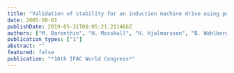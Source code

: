 ```yaml
---
title: "Validation of stability for an induction machine drive using power iterations"
date: 2005-00-01
publishDate: 2019-05-31T08:05:21.211466Z
authors: ["M. Barenthin", "H. Mosskull", "H. Hjalmarsson", "B. Wahlberg"]
publication_types: ["1"]
abstract: ""
featured: false
publication: "*16th IFAC World Congress*"
---
```


